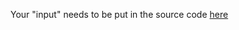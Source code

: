 Your "input" needs to be put in the source code [here](https://github.com/webmsgr/adventofcode/blob/main/2015/day4/code.py#L2)
